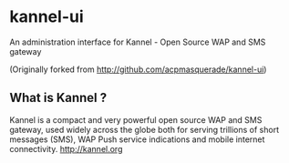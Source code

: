 kannel-ui
=========
An administration interface for Kannel - Open Source WAP and SMS gateway

(Originally forked from http://github.com/acpmasquerade/kannel-ui)


What is Kannel ?
------
Kannel is a compact and very powerful open source WAP and SMS gateway, 
used widely across the globe both for serving trillions of short messages (SMS), 
WAP Push service indications and mobile internet connectivity.
http://kannel.org
